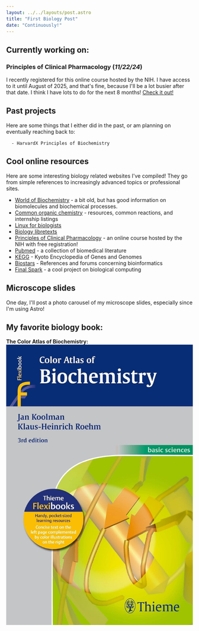 ```yaml
---
layout: ../../layouts/post.astro
title: "First Biology Post"
date: "Continuously!"
---
```


## Currently working on:

### Principles of Clinical Pharmacology (*11/22/24*)
I recently registered for this online course hosted by the NIH. I have access to it until August of 2025, and that's fine, because I'll be a lot busier after that date. I think I have lots to do for the next 8 months!
[Check it out!](https://ocreco.od.nih.gov/courses/principles-clinical-pharmacology.html)

## Past projects
Here are some things that I either did in the past, or am planning on eventually reaching back to:

      - HarvardX Principles of Biochemistry

## Cool online resources
Here are some interesting biology related websites I've compiled! They go from simple references to increasingly advanced topics or professional sites.

*   [World of Biochemistry](https://worldofbiochemistry.blogspot.com/) - a bit old, but has good information on biomolecules and biochemical processes.
*   [Common organic chemistry](https://commonorganicchemistry.com/index.htm) - resources, common reactions, and internship listings
*   [Linux for biologists](https://linuxforbio.vimalkvn.com/)
*   [Biology libretexts](https://bio.libretexts.org/)
*   [Principles of Clinical Pharmacology](https://ocreco.od.nih.gov/courses/pcpRegistration.html) - an online course hosted by the NIH with free registration!
*   [Pubmed](https://pubmed.ncbi.nlm.nih.gov/) - a collection of biomedical literature
*   [KEGG](https://www.genome.jp/kegg/) - Kyoto Encyclopedia of Genes and Genomes
*   [Biostars](https://www.biostars.org/t/tutorials/) - References and forums concerning bioinformatics
*   [Final Spark](https://finalspark.com/) - a cool project on biological computing

## Microscope slides
One day, I'll post a photo carousel of my microscope slides, especially since I'm using Astro!

## My favorite biology book:
 **The Color Atlas of Biochemistry:**
![Image of the Color Atlas of Biochemistry](/src/images/book.jpg "book")

